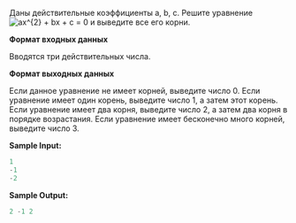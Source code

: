 

Даны действительные коэффициенты a, b, c. Решите уравнение <img src="https://latex.codecogs.com/svg.image?ax^{2}&space;&plus;&space;bx&space;&plus;&space;c&space;=&space;0" title="ax^{2} + bx + c = 0" /> и выведите все его корни.


**Формат входных данных**

Вводятся три действительных числа.

**Формат выходных данных**

Если данное уравнение не имеет корней, выведите число 0. Если уравнение имеет один корень, выведите число 1, а затем этот корень. Если уравнение имеет два корня, выведите число 2, а затем два корня в порядке возрастания. Если уравнение имеет бесконечно много корней, выведите число 3.

**Sample Input:**

```cpp
1
-1
-2
```


**Sample Output:**

```cpp
2 -1 2
```


